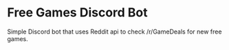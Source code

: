 # Free Games Discord Bot

Simple Discord bot that uses Reddit api to check /r/GameDeals for new free games.  
